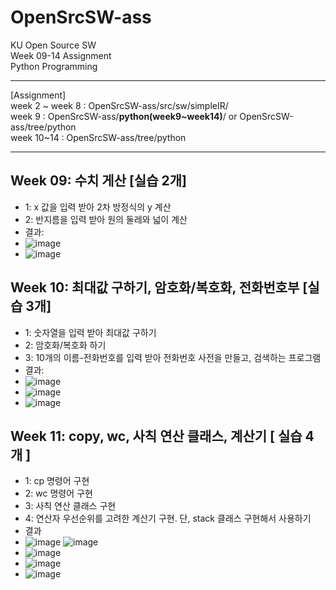 # OpenSrcSW-ass

KU Open Source SW <br>
Week 09-14 Assignment <br>
Python Programming <br>
<hr>

[Assignment] <br>
week 2 ~ week 8 : OpenSrcSW-ass/src/sw/simpleIR/ <br>
week 9 : OpenSrcSW-ass/<strong>python(week9~week14)</strong>/   or   OpenSrcSW-ass/tree/python<br>
week 10~14 : OpenSrcSW-ass/tree/python <br>
<hr>

## Week 09: 수치 게산 [실습 2개]
- 1: x 값을 입력 받아 2차 방정식의 y 계산 <br>
- 2: 반지름을 입력 받아 원의 둘레와 넓이 계산 <br>
- 결과: <br>
- ![image](https://user-images.githubusercontent.com/63097207/116489818-cf543b80-a8d0-11eb-9540-d0296f9a20dd.png)
- ![image](https://user-images.githubusercontent.com/63097207/116489984-41c51b80-a8d1-11eb-8999-cebcb2498af0.png)

## Week 10: 최대값 구하기, 암호화/복호화, 전화번호부 [실습 3개]
- 1: 숫자열을 입력 받아 최대값 구하기 <br>
- 2: 암호화/복호화 하기 <br>
- 3: 10개의 이름-전화번호를 입력 받아 전화번호 사전을 만들고, 검색하는 프로그램 <br>
- 결과: <br>
- ![image](https://user-images.githubusercontent.com/63097207/117231195-b52ed600-ae59-11eb-8363-c37c0000af89.png)
- ![image](https://user-images.githubusercontent.com/63097207/117230559-4d2bc000-ae58-11eb-9a8b-083d2000372c.png)
- ![image](https://user-images.githubusercontent.com/63097207/117230542-44d38500-ae58-11eb-9ce8-402684a51eb4.png)

## Week 11: copy, wc, 사칙 연산 클래스, 계산기 [ 실습 4개 ]
- 1: cp 명령어 구현 <br>
- 2: wc 명령어 구현 <br>
- 3: 사칙 연산 클래스 구현 <br>
- 4: 연산자 우선순위를 고려한 계산기 구현. 단, stack 클래스 구현해서 사용하기 <br>
- 결과 <br>
- ![image](https://user-images.githubusercontent.com/63097207/118067255-25e66d00-b3db-11eb-86e7-be464677cfbf.png)
![image](https://user-images.githubusercontent.com/63097207/118067276-2f6fd500-b3db-11eb-9177-f1e72be64397.png)
- ![image](https://user-images.githubusercontent.com/63097207/118067310-41517800-b3db-11eb-8ec9-d64dfc6b883d.png)
- ![image](https://user-images.githubusercontent.com/63097207/118067386-69d97200-b3db-11eb-8943-4149ed5e7fae.png)
- ![image](https://user-images.githubusercontent.com/63097207/118067503-a7d69600-b3db-11eb-900d-2d9150c1e7c1.png)
